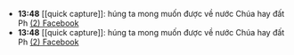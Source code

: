 - **13:48** [[quick capture]]: húng ta mong muốn được về nước Chúa hay đất Ph [(2) Facebook](https://www.facebook.com/)
- **13:48** [[quick capture]]: húng ta mong muốn được về nước Chúa hay đất Ph [(2) Facebook](https://www.facebook.com/)